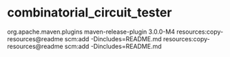 # combinatorial_circuit_tester
  <plugin>
        <groupId>org.apache.maven.plugins</groupId>
        <artifactId>maven-release-plugin</artifactId>
        <version>3.0.0-M4</version>
        <configuration>
            <preparationGoals>resources:copy-resources@readme scm:add -Dincludes=README.md</preparationGoals>
            <completionGoals>resources:copy-resources@readme scm:add -Dincludes=README.md</completionGoals>
        </configuration>
    </plugin>
